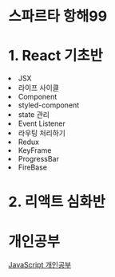 <h1> 스파르타 항해99 </h1>

# 1. React 기초반
  <li> JSX </li>
  <li> 라이프 사이클 </li>
  <li> Component </li>
  <li> styled-component </li>
  <li> state 관리 </li>
  <li> Event Listener  </li>
  <li> 라우팅 처리하기  </li>
  <li> Redux  </li>
  <li> KeyFrame  </li>
  <li> ProgressBar  </li>
  <li> FireBase  </li>


# 2. 리액트 심화반



<h1> 개인공부 </h1>

[JavaScript 개인공부](https://slender-hockey-e8e.notion.site/JavaScript-51fb4774fbbd4aa18b337b445d6cdea9) 

